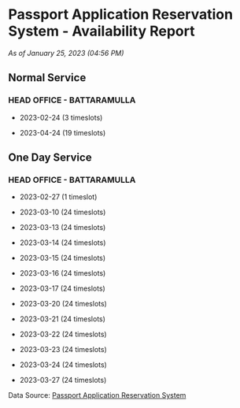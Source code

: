 # Passport Application Reservation System - Availability Report

*As of January 25, 2023 (04:56 PM)*

## Normal Service

### HEAD OFFICE - BATTARAMULLA

* 2023-02-24 (3 timeslots)

* 2023-04-24 (19 timeslots)

## One Day Service

### HEAD OFFICE - BATTARAMULLA

* 2023-02-27 (1 timeslot)

* 2023-03-10 (24 timeslots)

* 2023-03-13 (24 timeslots)

* 2023-03-14 (24 timeslots)

* 2023-03-15 (24 timeslots)

* 2023-03-16 (24 timeslots)

* 2023-03-17 (24 timeslots)

* 2023-03-20 (24 timeslots)

* 2023-03-21 (24 timeslots)

* 2023-03-22 (24 timeslots)

* 2023-03-23 (24 timeslots)

* 2023-03-24 (24 timeslots)

* 2023-03-27 (24 timeslots)

Data Source: [Passport Application Reservation System](https://eservices.immigration.gov.lk:8443/appointment/pages/reservationApplication.xhtml)